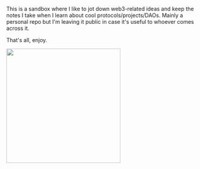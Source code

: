 This is a sandbox where I like to jot down web3-related ideas and keep the notes I take when I learn about cool protocols/projects/DAOs. Mainly a personal repo but I'm leaving it public in case it's useful to whoever comes across it.

That's all, enjoy.

<img src="https://i.kym-cdn.com/photos/images/original/002/229/278/29d" width=auto height=300 />
